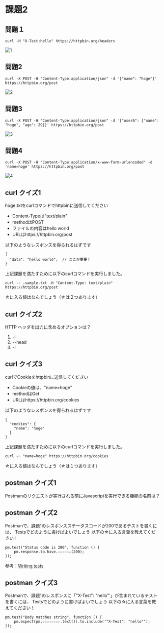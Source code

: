# 課題2

## 問題１

```
curl -H "X-Test:hello" https://httpbin.org/headers
```

![1](https://user-images.githubusercontent.com/49358142/119220479-bb91a300-bb25-11eb-94ed-f68e5647a503.png)

## 問題2

```
curl -X POST -H "Content-Type:application/json" -d '{"name": "hoge"}' https://httpbin.org/post
```

![2](https://user-images.githubusercontent.com/49358142/119220488-c2b8b100-bb25-11eb-8ad4-734d6c78c87d.png)

## 問題3

```
curl -X POST -H "Content-Type:application/json" -d '{"userA": {"name": "hoge", "age": 29}}' https://httpbin.org/post
```

![3](https://user-images.githubusercontent.com/49358142/119220491-c64c3800-bb25-11eb-9dc5-9a4d23c651e4.png)

## 問題4

```
curl -X POST -H "Content-Type:application/x-www-form-urlencoded" -d 'name=hoge' https://httpbin.org/post
```

![4](https://user-images.githubusercontent.com/49358142/119220495-c9dfbf00-bb25-11eb-999c-e83f7b2811a9.png)

## curl クイズ1

hoge.txtをcurlコマンドでhttpbinに送信してください

- Content-Typeは"text/plain"
- methodはPOST
- ファイルの内容はhello world
- URLはhttps://httpbin.org/post

以下のようなレスポンスを得られるはずです

```
{
  "data": "hello world",  // ここが重要！
}
```

上記課題を満たすために以下のcurlコマンドを実行しました。

```
curl -☆ ☆sample.txt -H "Content-Type: text/plain" https://httpbin.org/post
```

☆に入る値はなんでしょう（☆は２つあります）

## curl クイズ2

HTTP ヘッダを出力に含めるオプションは？

1. -i
2. --head
3. -I

## curl クイズ3

curlでCookieをhttpbinに送信してください

- Cookieの値は、"name=hoge"
- methodはGet
- URLはhttps://httpbin.org/cookies

以下のようなレスポンスを得られるはずです

```
{
  "cookies": {
    "name": "hoge"
  }
}
```

上記課題を満たすために以下のcurlコマンドを実行しました。

```
curl -☆ "name=hoge" https://httpbin.org/cookies
```

☆に入る値はなんでしょう（☆は１つあります）

## postman クイズ1

Postmanのリクエストが実行される前にJavascriptを実行できる機能の名前は？

## postman クイズ2

Postmanで、課題1のレスポンスステータスコードが200であるテストを書くには、
Testsでどのように書けばよいでしょう
以下の☆に入る言葉を教えてください！

```
pm.test("Status code is 200", function () {
    pm.response.to.have.☆☆☆☆☆☆(200);
});
```

参考：[Writing tests](https://learning.postman.com/docs/writing-scripts/test-scripts/)

## postman クイズ3

Postmanで、課題1のレスポンスに「"X-Test": "hello"'」が含まれているテストを書くには、
Testsでどのように書けばよいでしょう
以下の☆に入る言葉を教えてください！

```
pm.test("Body matches string", function () {
    pm.expect(pm.☆☆☆☆☆☆☆☆.text()).to.include('"X-Test": "hello"');
});
```
